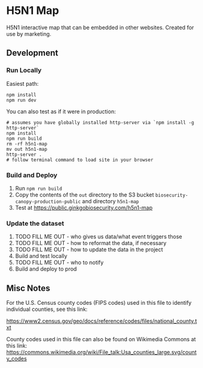# H5N1 Map

H5N1 interactive map that can be embedded in other websites. Created for use by marketing.

## Development

### Run Locally

Easiest path:

    npm install
    npm run dev

You can also test as if it were in production:

    # assumes you have globally installed http-server via `npm install -g http-server`
    npm install
    npm run build
    rm -rf h5n1-map
    mv out h5n1-map
    http-server .
    # follow terminal command to load site in your browser

### Build and Deploy

1. Run `npm run build`
1. Copy the contents of the `out` directory to the S3 bucket `biosecurity-canopy-production-public` and directory `h5n1-map`
1. Test at https://public.ginkgobiosecurity.com/h5n1-map

### Update the dataset

1. TODO FILL ME OUT - who gives us data/what event triggers those
1. TODO FILL ME OUT - how to reformat the data, if necessary
1. TODO FILL ME OUT - how to update the data in the project
1. Build and test locally
1. TODO FILL ME OUT - who to notify
1. Build and deploy to prod

## Misc Notes

For the U.S. Census county codes (FIPS codes) used in this file to identify individual counties, see this link:

https://www2.census.gov/geo/docs/reference/codes/files/national_county.txt

County codes used in this file can also be found on Wikimedia Commons at this link:
https://commons.wikimedia.org/wiki/File_talk:Usa_counties_large.svg/county_codes
